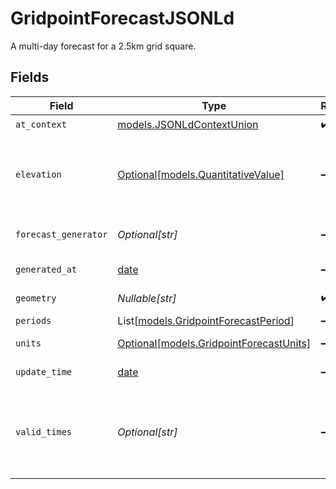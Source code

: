 # GridpointForecastJSONLd

A multi-day forecast for a 2.5km grid square.


## Fields

| Field                                                                                                                                                                                                          | Type                                                                                                                                                                                                           | Required                                                                                                                                                                                                       | Description                                                                                                                                                                                                    | Example                                                                                                                                                                                                        |
| -------------------------------------------------------------------------------------------------------------------------------------------------------------------------------------------------------------- | -------------------------------------------------------------------------------------------------------------------------------------------------------------------------------------------------------------- | -------------------------------------------------------------------------------------------------------------------------------------------------------------------------------------------------------------- | -------------------------------------------------------------------------------------------------------------------------------------------------------------------------------------------------------------- | -------------------------------------------------------------------------------------------------------------------------------------------------------------------------------------------------------------- |
| `at_context`                                                                                                                                                                                                   | [models.JSONLdContextUnion](../models/jsonldcontextunion.md)                                                                                                                                                   | :heavy_check_mark:                                                                                                                                                                                             | N/A                                                                                                                                                                                                            |                                                                                                                                                                                                                |
| `elevation`                                                                                                                                                                                                    | [Optional[models.QuantitativeValue]](../models/quantitativevalue.md)                                                                                                                                           | :heavy_minus_sign:                                                                                                                                                                                             | A structured value representing a measurement and its unit of measure. This object is a slighly modified version of the schema.org definition at https://schema.org/QuantitativeValue<br/>                     |                                                                                                                                                                                                                |
| `forecast_generator`                                                                                                                                                                                           | *Optional[str]*                                                                                                                                                                                                | :heavy_minus_sign:                                                                                                                                                                                             | The internal generator class used to create the forecast text (used for NWS debugging).                                                                                                                        |                                                                                                                                                                                                                |
| `generated_at`                                                                                                                                                                                                 | [date](https://docs.python.org/3/library/datetime.html#date-objects)                                                                                                                                           | :heavy_minus_sign:                                                                                                                                                                                             | The time this forecast data was generated.                                                                                                                                                                     |                                                                                                                                                                                                                |
| `geometry`                                                                                                                                                                                                     | *Nullable[str]*                                                                                                                                                                                                | :heavy_check_mark:                                                                                                                                                                                             | A geometry represented in Well-Known Text (WKT) format.                                                                                                                                                        |                                                                                                                                                                                                                |
| `periods`                                                                                                                                                                                                      | List[[models.GridpointForecastPeriod](../models/gridpointforecastperiod.md)]                                                                                                                                   | :heavy_minus_sign:                                                                                                                                                                                             | An array of forecast periods.                                                                                                                                                                                  |                                                                                                                                                                                                                |
| `units`                                                                                                                                                                                                        | [Optional[models.GridpointForecastUnits]](../models/gridpointforecastunits.md)                                                                                                                                 | :heavy_minus_sign:                                                                                                                                                                                             | Denotes the units used in the textual portions of the forecast.                                                                                                                                                |                                                                                                                                                                                                                |
| `update_time`                                                                                                                                                                                                  | [date](https://docs.python.org/3/library/datetime.html#date-objects)                                                                                                                                           | :heavy_minus_sign:                                                                                                                                                                                             | The last update time of the data this forecast was generated from.                                                                                                                                             |                                                                                                                                                                                                                |
| `valid_times`                                                                                                                                                                                                  | *Optional[str]*                                                                                                                                                                                                | :heavy_minus_sign:                                                                                                                                                                                             | A time interval in ISO 8601 format. This can be one of:<br/>    1. Start and end time<br/>    2. Start time and duration<br/>    3. Duration and end time<br/>The string "NOW" can also be used in place of a start/end time.<br/> | 2007-03-01T13:00:00Z/2008-05-11T15:30:00Z                                                                                                                                                                      |